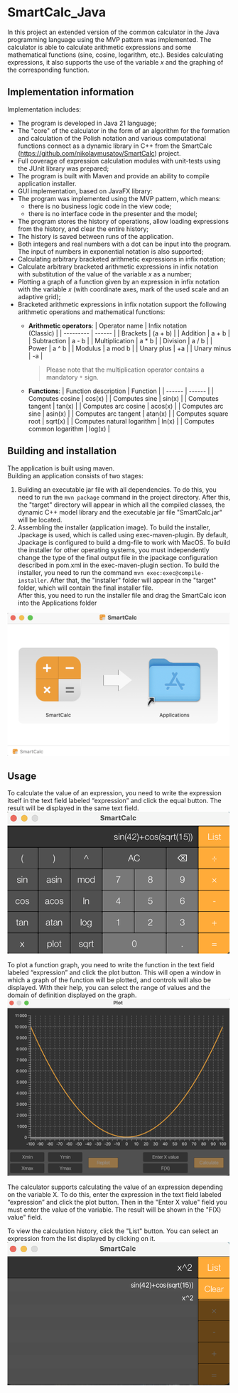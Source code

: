# SmartCalc_Java
In this project an extended version of the common calculator in the Java programming language using the MVP pattern was implemented. The calculator is able to calculate arithmetic expressions and some mathematical functions (sine, cosine, logarithm, etc.). Besides calculating expressions, it also supports the use of the variable _x_ and the graphing of the corresponding function.

## Implementation information
Implementation includes:
- The program is developed in Java 21 language;
- The "core" of the calculator in the form of an algorithm for the formation and calculation of the Polish notation and various computational functions connect as a dynamic library in C++ from the SmartCalc (https://github.com/nikolaymusatov/SmartCalc) project.
- Full coverage of expression calculation modules with unit-tests using the JUnit library was prepared;
- The program is built with Maven and provide an ability to compile application installer.
- GUI implementation, based on JavaFX library:
- The program was implemented using the MVP pattern, which means:
   - there is no business logic code in the view code;
   - there is no interface code in the presenter and the model;
- The program stores the history of operations, allow loading expressions from the history, and clear the entire history;
- The history is saved between runs of the application.
- Both integers and real numbers with a dot can be input into the program. The input of numbers in exponential notation is also supported;
- Calculating arbitrary bracketed arithmetic expressions in infix notation;
- Calculate arbitrary bracketed arithmetic expressions in infix notation with substitution of the value of the variable _x_ as a number;
- Plotting a graph of a function given by an expression in infix notation with the variable _x_ (with coordinate axes, mark of the used scale and an adaptive grid);
- Bracketed arithmetic expressions in infix notation support the following arithmetic operations and mathematical functions:
   - **Arithmetic operators**:
     | Operator name | Infix notation <br /> (Classic) |
      | --------- | ------ |
      | Brackets | (a + b) |
      | Addition | a + b |
      | Subtraction | a - b |
      | Multiplication | a * b |
      | Division | a / b |
      | Power | a ^ b |
      | Modulus | a mod b |
      | Unary plus | +a |
      | Unary minus | -a |

      >Please note that the multiplication operator contains a mandatory `*` sign.  
   - **Functions**:
      | Function description | Function |
      | ------ | ------ |
      | Computes cosine | cos(x) |
      | Computes sine | sin(x) |
      | Computes tangent | tan(x) |
      | Computes arc cosine | acos(x) |
      | Computes arc sine | asin(x) |
      | Computes arc tangent | atan(x) |
      | Computes square root | sqrt(x) |
      | Computes natural logarithm | ln(x) |
      | Computes common logarithm | log(x) |

## Building and installation
The application is built using maven.  
Building an application consists of two stages:
1. Building an executable jar file with all dependencies. To do this, you need to run the `mvn package` command in the project directory. After this, the "target" directory will appear in which all the compiled classes, the dynamic C++ model library and the executable jar file "SmartCalc.jar" will be located.
2. Assembling the installer (application image). To build the installer, Jpackage is used, which is called using exec-maven-plugin. By default, Jpackage is configured to build a dmg-file to work with MacOS. To build the installer for other operating systems, you must independently change the type of the final output file in the jpackage configuration described in pom.xml in the exec-maven-plugin section. To build the installer, you need to run the command `mvn exec:exec@compile-installer`. After that, the "installer" folder will appear in the "target" folder, which will contain the final installer file.  
After this, you need to run the installer file and drag the SmartCalc icon into the Applications folder  
<img src="./misc/installer.png" width="500"/>

## Usage
To calculate the value of an expression, you need to write the
expression itself in the text field labeled “expression” and click
the equal button. The result will be displayed in the same text field.  
<img src="./misc/mainwindow.png" width="500"/>

To plot a function graph, you need to write the function in the text field
labeled “expression” and click the plot button. This will open a window
in which a graph of the function will be plotted, and controls will also
be displayed. With their help, you can select the range of values ​​​​and
the domain of definition displayed on the graph.  
<img src="./misc/graph.png" width="500"/>

The calculator supports calculating the value of an expression
depending on the variable X. To do this, enter the expression in the
text field labeled “expression” and click the plot button. Then in the
"Enter X value" field you must enter the value of the variable.
The result will be shown in the "F(X) value" field.

To view the calculation history, click the "List" button. You can select an expression from the list displayed by clicking on it.  
<img src="./misc/history.png" width="500"/>

